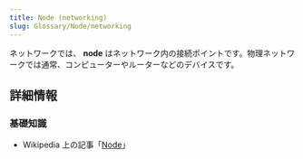 ```yaml
---
title: Node (networking)
slug: Glossary/Node/networking
---
```


ネットワークでは、 **node** はネットワーク内の接続ポイントです。物理ネットワークでは通常、コンピューターやルーターなどのデバイスです。

## 詳細情報

### 基礎知識

- Wikipedia 上の記事「[Node](https://en.wikipedia.org/wiki/Node_(networking))」
